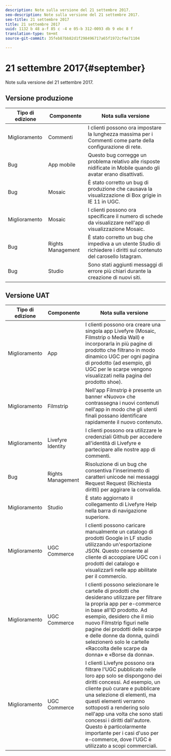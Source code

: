 ```yaml
---
description: Note sulla versione del 21 settembre 2017.
seo-description: Note sulla versione del 21 settembre 2017.
seo-title: 21 settembre 2017
title: 21 settembre 2017
uuid: 1132 b 48 a-f 85 c -4 e 05-b 312-0093 db 9 ebc 8 f
translation-type: tm+mt
source-git-commit: 35feb87bb82d1f298496717a65f1972cf4e71104

---
```



# 21 settembre 2017{#september}

Note sulla versione del 21 settembre 2017.

## Versione produzione

| **Tipo di edizione** | **Componente** | **Nota sulla versione** |
|---|---|---|
| Miglioramento | Commenti | I clienti possono ora impostare la lunghezza massima per i Commenti come parte della configurazione di rete. |
| Bug | App mobile | Questo bug corregge un problema relativo alle risposte nidificate in Mobile quando gli avatar erano disattivati. |
| Bug | Mosaic | È stato corretto un bug di produzione che causava la visualizzazione di Box grigie in IE 11 in UGC. |
| Miglioramento | Mosaic | I clienti possono ora specificare il numero di schede da visualizzare nell'app di visualizzazione Mosaic. |
| Bug | Rights Management | È stato corretto un bug che impediva a un utente Studio di richiedere i diritti sul contenuto del carosello Istagram. |
| Bug | Studio | Sono stati aggiunti messaggi di errore più chiari durante la creazione di nuovi siti. |

## Versione UAT

| **Tipo di edizione** | **Componente** | **Nota sulla versione** |
|---|---|---|
| Miglioramento | App | I clienti possono ora creare una singola app Livefyre (Mosaic, Filmstrip o Media Wall) e incorporarla in più pagine di prodotto che filtrano in modo dinamico UGC per ogni pagina di prodotto (ad esempio, gli UGC per le scarpe vengono visualizzati nella pagina del prodotto shoe). |
| Miglioramento | Filmstrip | Nell'app Filmstrip è presente un banner «Nuovo» che contrassegna i nuovi contenuti nell'app in modo che gli utenti finali possano identificare rapidamente il nuovo contenuto. |
| Miglioramento | Livefyre Identity | I clienti possono ora utilizzare le credenziali Github per accedere all'identità di Livefyre e partecipare alle nostre app di commenti. |
| Bug | Rights Management | Risoluzione di un bug che consentiva l'inserimento di caratteri unicode nei messaggi Request Request (Richiesta diritti) per aggirare la convalida. |
| Miglioramento | Studio | È stato aggiornato il collegamento di Livefyre Help nella barra di navigazione superiore. |
| Miglioramento | UGC Commerce | I clienti possono caricare manualmente un catalogo di prodotti Google in LF studio utilizzando un'esportazione JSON. Questo consente al cliente di accoppiare UGC con i prodotti del catalogo e visualizzarli nelle app abilitate per il commercio. |
| Miglioramento | UGC Commerce | I clienti possono selezionare le cartelle di prodotti che desiderano utilizzare per filtrare la propria app per e-commerce in base all'ID prodotto. Ad esempio, desidero che il mio nuovo Filmstrip figuri nelle pagine dei prodotti delle scarpe e delle donne da donna, quindi selezionerò solo le cartelle «Raccolta delle scarpe da donna» e «Borse da donna». |
| Miglioramento | UGC Commerce | I clienti Livefyre possono ora filtrare l'UGC pubblicato nelle loro app solo se dispongono dei diritti concessi. Ad esempio, un cliente può curare e pubblicare una selezione di elementi, ma questi elementi verranno sottoposti a rendering solo nell'app una volta che sono stati concessi i diritti dall'autore. Questo è particolarmente importante per i casi d'uso per e-commerce, dove l'UGC è utilizzato a scopi commerciali. |

